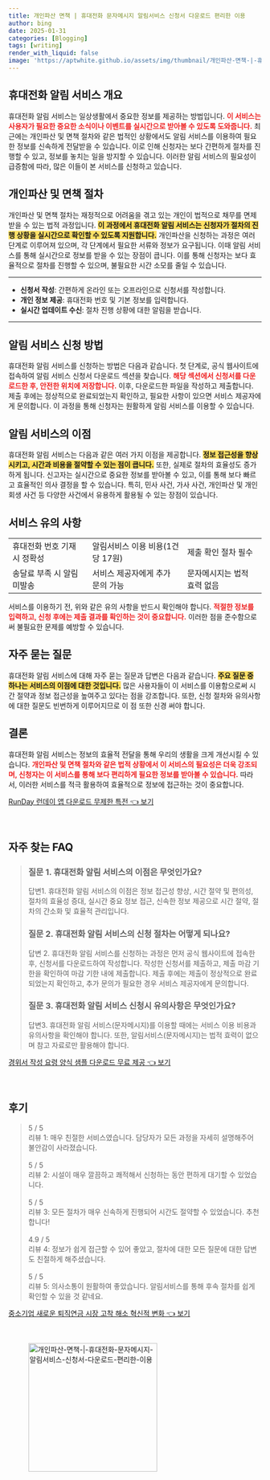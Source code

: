 ```yaml
---
title: 개인파산 면책 | 휴대전화 문자메시지 알림서비스 신청서 다운로드 편리한 이용
author: bing
date: 2025-01-31
categories: [Blogging]
tags: [writing]
render_with_liquid: false
image: 'https://aptwhite.github.io/assets/img/thumbnail/개인파산-면책-|-휴대전화-문자메시지-알림서비스-신청서-다운로드-편리한-이용.webp'
---
```



<h2 id='휴대전화 알림 서비스 개요'>휴대전화 알림 서비스 개요</h2>

<p>휴대전화 알림 서비스는 일상생활에서 중요한 정보를 제공하는 방법입니다. <b><span style="color: #ee2323;">이 서비스는 사용자가 필요한 중요한 소식이나 이벤트를 실시간으로 받아볼 수 있도록 도와줍니다.</span></b> 최근에는 개인파산 및 면책 절차와 같은 법적인 상황에서도 알림 서비스를 이용하여 필요한 정보를 신속하게 전달받을 수 있습니다. 이로 인해 신청자는 보다 간편하게 절차를 진행할 수 있고, 정보를 놓치는 일을 방지할 수 있습니다. 이러한 알림 서비스의 필요성이 급증함에 따라, 많은 이들이 본 서비스를 신청하고 있습니다. </p>

<h2 id='개인파산 및 면책 절차'>개인파산 및 면책 절차</h2>

<p>개인파산 및 면책 절차는 재정적으로 어려움을 겪고 있는 개인이 법적으로 채무를 면제받을 수 있는 법적 과정입니다. <b><span style="background-color: #ffe066;">이 과정에서 휴대전화 알림 서비스는 신청자가 절차의 진행 상황을 실시간으로 확인할 수 있도록 지원합니다.</span></b> 개인파산을 신청하는 과정은 여러 단계로 이루어져 있으며, 각 단계에서 필요한 서류와 정보가 요구됩니다. 이때 알림 서비스를 통해 실시간으로 정보를 받을 수 있는 장점이 큽니다. 이를 통해 신청자는 보다 효율적으로 절차를 진행할 수 있으며, 불필요한 시간 소모를 줄일 수 있습니다.</p>

<hr />

<ul>
    <li><b>신청서 작성</b>: 간편하게 온라인 또는 오프라인으로 신청서를 작성합니다.</li>
    <li><b>개인 정보 제공</b>: 휴대전화 번호 및 기본 정보를 입력합니다.</li>
    <li><b>실시간 업데이트 수신</b>: 절차 진행 상황에 대한 알림을 받습니다.</li>
</ul>

<hr />

<h2 id='알림 서비스 신청 방법'>알림 서비스 신청 방법</h2>

<p>휴대전화 알림 서비스를 신청하는 방법은 다음과 같습니다. 첫 단계로, 공식 웹사이트에 접속하여 알림 서비스 신청서 다운로드 섹션을 찾습니다. <b><span style="color: #ee2323;">해당 섹션에서 신청서를 다운로드한 후, 안전한 위치에 저장합니다.</span></b> 이후, 다운로드한 파일을 작성하고 제출합니다. 제출 후에는 정상적으로 완료되었는지 확인하고, 필요한 사항이 있으면 서비스 제공자에게 문의합니다. 이 과정을 통해 신청자는 원활하게 알림 서비스를 이용할 수 있습니다.</p>

<h2 id='알림 서비스의 이점'>알림 서비스의 이점</h2>

<p>휴대전화 알림 서비스는 다음과 같은 여러 가지 이점을 제공합니다. <b><span style="background-color: #ffe066;">정보 접근성을 향상시키고, 시간과 비용을 절약할 수 있는 점이 큽니다.</span></b> 또한, 실제로 절차의 효율성도 증가하게 됩니다. 신고자는 실시간으로 중요한 정보를 받아볼 수 있고, 이를 통해 보다 빠르고 효율적인 의사 결정을 할 수 있습니다. 특히, 민사 사건, 가사 사건, 개인파산 및 개인회생 사건 등 다양한 사건에서 유용하게 활용될 수 있는 장점이 있습니다.</p>

<h2 id='서비스 유의 사항'>서비스 유의 사항</h2>

<table>
    <tr>
        <td>휴대전화 번호 기재 시 정확성</td>
        <td>알림서비스 이용 비용(1건당 17원)</td>
        <td>제출 확인 절차 필수</td>
    </tr>
    <tr>
        <td>송달료 부족 시 알림 미발송</td>
        <td>서비스 제공자에게 추가 문의 가능</td>
        <td>문자메시지는 법적 효력 없음</td>
    </tr>
</table>

<p>서비스를 이용하기 전, 위와 같은 유의 사항을 반드시 확인해야 합니다. <b><span style="color: #ee2323;">적절한 정보를 입력하고, 신청 후에는 제출 결과를 확인하는 것이 중요합니다.</span></b> 이러한 점을 준수함으로써 불필요한 문제를 예방할 수 있습니다.</p>

<h2 id='자주 묻는 질문'>자주 묻는 질문</h2>

<p>휴대전화 알림 서비스에 대해 자주 묻는 질문과 답변은 다음과 같습니다. <b><span style="background-color: #ffe066;">주요 질문 중 하나는 서비스의 이점에 대한 것입니다.</span></b> 많은 사용자들이 이 서비스를 이용함으로써 시간 절약과 정보 접근성을 높여주고 있다는 점을 강조합니다. 또한, 신청 절차와 유의사항에 대한 질문도 빈번하게 이루어지므로 이 점 또한 신경 써야 합니다.</p>

<h2 id='결론'>결론</h2>

<p>휴대전화 알림 서비스는 정보의 효율적 전달을 통해 우리의 생활을 크게 개선시킬 수 있습니다. <b><span style="color: #ee2323;">개인파산 및 면책 절차와 같은 법적 상황에서 이 서비스의 필요성은 더욱 강조되며, 신청자는 이 서비스를 통해 보다 편리하게 필요한 정보를 받아볼 수 있습니다.</span></b> 따라서, 이러한 서비스를 적극 활용하여 효율적으로 정보에 접근하는 것이 중요합니다.</p>


<p><a class="click-button" title="RunDay 런데이 앱 다운로드 무제한 특전" href="https://aptwhite.github.io/posts/RunDay-%EB%9F%B0%EB%8D%B0%EC%9D%B4-%EC%95%B1-%EB%8B%A4%EC%9A%B4%EB%A1%9C%EB%93%9C-%EB%AC%B4%EC%A0%9C%ED%95%9C-%ED%8A%B9%EC%A0%84/" rel="dofollow">RunDay 런데이 앱 다운로드 무제한 특전 👈 보기</a></p><br>
<h2 id='자주_찾는_FAQ'>자주 찾는 FAQ</h2>
<div itemscope="" itemtype="https://schema.org/FAQPage"> 
<blockquote> 
<div itemscope="" itemprop="mainEntity" itemtype="https://schema.org/Question"> 
<h3 itemprop="name">질문 1. 휴대전화 알림 서비스의 이점은 무엇인가요?</h3> 
<div itemscope="" itemprop="acceptedAnswer" itemtype="https://schema.org/Answer"> 
<span itemprop="text"> 
<p>답변1. 휴대전화 알림 서비스의 이점은 정보 접근성 향상, 시간 절약 및 편의성, 절차의 효율성 증대, 실시간 중요 정보 접근, 신속한 정보 제공으로 시간 절약, 절차의 간소화 및 효율적 관리입니다.</p> 
</span> 
</div> 
</div>

<div itemscope="" itemprop="mainEntity" itemtype="https://schema.org/Question"> 
<h3 itemprop="name">질문 2. 휴대전화 알림 서비스의 신청 절차는 어떻게 되나요?</h3> 
<div itemscope="" itemprop="acceptedAnswer" itemtype="https://schema.org/Answer"> 
<span itemprop="text"> 
<p>답변 2. 휴대전화 알림 서비스를 신청하는 과정은 먼저 공식 웹사이트에 접속한 후, 신청서를 다운로드하여 작성합니다. 작성한 신청서를 제출하고, 제출 마감 기한을 확인하여 마감 기한 내에 제출합니다. 제출 후에는 제출이 정상적으로 완료되었는지 확인하고, 추가 문의가 필요한 경우 서비스 제공자에게 문의합니다.</p> 
</span> 
</div> 
</div> 

<div itemscope="" itemprop="mainEntity" itemtype="https://schema.org/Question"> 
<h3 itemprop="name">질문 3. 휴대전화 알림 서비스 신청시 유의사항은 무엇인가요?</h3> 
<div itemscope="" itemprop="acceptedAnswer" itemtype="https://schema.org/Answer"> 
<span itemprop="text"> 
<p>답변3. 휴대전화 알림 서비스(문자메시지)를 이용할 때에는 서비스 이용 비용과 유의사항을 확인해야 합니다. 또한, 알림서비스(문자메시지)는 법적 효력이 없으며 참고 자료로만 활용해야 합니다.</p> 
</span> 
</div> 
</div> 
</blockquote> 
</div>
<p><a class="click-button" title="경위서 작성 요령 양식 샘플 다운로드 무료 제공" href="https://aptwhite.github.io/posts/%EA%B2%BD%EC%9C%84%EC%84%9C-%EC%9E%91%EC%84%B1-%EC%9A%94%EB%A0%B9-%EC%96%91%EC%8B%9D-%EC%83%98%ED%94%8C-%EB%8B%A4%EC%9A%B4%EB%A1%9C%EB%93%9C-%EB%AC%B4%EB%A3%8C-%EC%A0%9C%EA%B3%B5/" rel="dofollow">경위서 작성 요령 양식 샘플 다운로드 무료 제공 👈 보기</a></p><br>
<h2 id='후기'>후기</h2>
<div itemscope itemtype="https://schema.org/Product">
  <blockquote>
  <div itemprop="review" itemscope itemtype="https://schema.org/Review">
      <div itemprop="reviewRating" itemscope itemtype="https://schema.org/Rating"> <span itemprop="ratingValue">5</span> / <span itemprop="bestRating">5</span> </div>
      <span itemprop="reviewBody">리뷰 1: 매우 친절한 서비스였습니다. 담당자가 모든 과정을 자세히 설명해주어 불안감이 사라졌습니다.</span>
  </div>
  <br>
  <div itemprop="review" itemscope itemtype="https://schema.org/Review">
      <div itemprop="reviewRating" itemscope itemtype="https://schema.org/Rating"> <span itemprop="ratingValue">5</span> / <span itemprop="bestRating">5</span> </div>
      <span itemprop="reviewBody">리뷰 2: 시설이 매우 깔끔하고 쾌적해서 신청하는 동안 편하게 대기할 수 있었습니다.</span>
  </div>
  <br>
  <div itemprop="review" itemscope itemtype="https://schema.org/Review">
      <div itemprop="reviewRating" itemscope itemtype="https://schema.org/Rating"> <span itemprop="ratingValue">5</span> / <span itemprop="bestRating">5</span> </div>
      <span itemprop="reviewBody">리뷰 3: 모든 절차가 매우 신속하게 진행되어 시간도 절약할 수 있었습니다. 추천합니다!</span>
  </div>
  <br>
  <div itemprop="review" itemscope itemtype="https://schema.org/Review">
      <div itemprop="reviewRating" itemscope itemtype="https://schema.org/Rating"> <span itemprop="ratingValue">4.9</span> / <span itemprop="bestRating">5</span> </div>
      <span itemprop="reviewBody">리뷰 4: 정보가 쉽게 접근할 수 있어 좋았고, 절차에 대한 모든 질문에 대한 답변도 친절하게 해주셨습니다.</span>
  </div>
  <br>
  <div itemprop="review" itemscope itemtype="https://schema.org/Review">
      <div itemprop="reviewRating" itemscope itemtype="https://schema.org/Rating"> <span itemprop="ratingValue">5</span> / <span itemprop="bestRating">5</span> </div>
      <span itemprop="reviewBody">리뷰 5: 의사소통이 원활하여 좋았습니다. 알림서비스를 통해 후속 절차를 쉽게 확인할 수 있을 것 같네요.</span>
  </div>
  </blockquote>
</div>
<p><a class="click-button" title="중소기업 새로운 퇴직연금 시장 고착 해소 혁신적 변화" href="https://aptwhite.github.io/posts/%EC%A4%91%EC%86%8C%EA%B8%B0%EC%97%85-%EC%83%88%EB%A1%9C%EC%9A%B4-%ED%87%B4%EC%A7%81%EC%97%B0%EA%B8%88-%EC%8B%9C%EC%9E%A5-%EA%B3%A0%EC%B0%A9-%ED%95%B4%EC%86%8C-%ED%98%81%EC%8B%A0%EC%A0%81-%EB%B3%80%ED%99%94/" rel="dofollow">중소기업 새로운 퇴직연금 시장 고착 해소 혁신적 변화 👈 보기</a></p><br>
<figure class="image"><img src="https://aptwhite.github.io/assets/img/thumbnail/개인파산-면책-|-휴대전화-문자메시지-알림서비스-신청서-다운로드-편리한-이용.webp" alt="개인파산-면책-|-휴대전화-문자메시지-알림서비스-신청서-다운로드-편리한-이용" width="256" height="256"></figure>